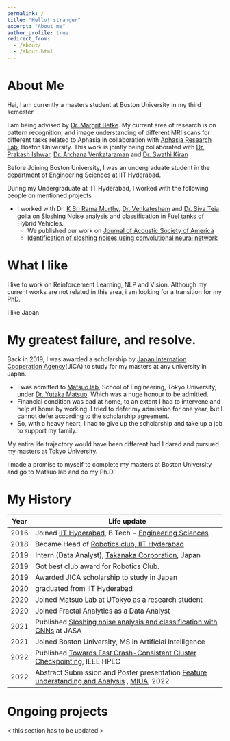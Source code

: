 ```yaml
---
permalink: /
title: "Hello! stranger"
excerpt: "About me"
author_profile: true
redirect_from: 
  - /about/
  - /about.html
---
```


About Me
======
Hai, I am currently a masters student at Boston University in my third semester.  

I am being advised by [Dr. Margrit Betke](https://www.cs.bu.edu/faculty/betke/). 
My current area of research is on pattern recognition, and image understanding of different MRI scans for different tasks related to Aphasia in collaboration with [Aphasia Research Lab](https://www.bu.edu/aphasiaresearch/), Boston University. This work is jointly being collaborated with [Dr. Prakash Ishwar](https://sites.bu.edu/pi/), [Dr. Archana Venkataraman](https://www.linkedin.com/in/archana-venkataraman-340632219?original_referer=https%3A%2F%2Fwww.google.com%2F) and [Dr. Swathi Kiran](https://www.bu.edu/sargent/profile/swathi-kiran-ph-d-ccc-slp/) 

Before Joining Boston University, I was an undergraduate student in the department of Engineering Sciences at IIT Hyderabad.

During my Undergraduate at IIT Hyderabad, I worked with the following people on mentioned projects

- I worked with Dr. [K Sri Rama Murthy](https://www.iith.ac.in/ee/ksrm/), [Dr. Venkatesham](https://sites.google.com/mae.iith.ac.in/venkatesham?pli=1) and [Dr. Siva Teja golla](https://in.linkedin.com/in/sivatejagolla) on Sloshing Noise analysis and classification in Fuel tanks of Hybrid Vehicles.
  - We published our work on [Journal of Acoustic Society of America](https://asa.scitation.org/journal/jas)
  - [Identification of sloshing noises using convolutional neural network](https://asa.scitation.org/doi/abs/10.1121/10.0004829)
      


What I like
======
I like to work on Reinforcement Learning, NLP and Vision. Although my current works are not related in this area, i am looking for a transition for my PhD.

I like Japan

My greatest failure, and resolve. 
======
Back in 2019, I was awarded a scholarship by [Japan Internation Cooperation Agency](https://www.jica.go.jp/english/index.html)(JICA) to study for my masters at any university in Japan. 

  - I was admitted to [Matsuo lab](https://weblab.t.u-tokyo.ac.jp/en/), School of Engineering, Tokyo University, under [Dr. Yutaka Matsuo](http://ymatsuo.com/). Which was a huge honour to be admitted.
  - Financial condition was bad at home, to an extent I had to intervene and help at home by working. I tried to defer my admission for one year, but I cannot defer according to the scholarship agreement.
  - So, with a heavy heart, I had to give up the scholarship and take up a job to support my family.

My entire life trajectory would have been different had I dared and pursued my masters at Tokyo University. 

I made a promise to myself to complete my masters at Boston University and go to Matsuo lab and do my Ph.D. 



My History
======

| Year      | Life update |
| ----------- | ----------- |
| 2016      | Joined [IIT Hyderabad](https://iith.ac.in/), B.Tech - [Engineering Sciences](https://es.iith.ac.in/)   |
| 2018   | Became Head of [Robotics club, IIT Hyderabad](https://scitech-iith.netlify.app/)        |
| 2019      | Intern (Data Analyst), [Takanaka Corporation](https://www.takenaka.co.jp/takenaka_e/), Japan       |
| 2019   |  Got best club award for Robotics Club.        |
| 2019      | Awarded JICA scholarship to study in Japan       |
| 2020   | graduated from IIT Hyderabad        |
| 2020   | Joined [Matsuo Lab]() at UTokyo as a research student        |
| 2020      | Joined Fractal Analytics as a Data Analyst       |
| 2021   | Published [Sloshing noise analysis and classification with CNNs](https://asa.scitation.org/doi/abs/10.1121/10.0004829) at JASA         |
| 2021   | Joined Boston University, MS in Artificial Intelligence         |
| 2022      | Published [Towards Fast Crash-Consistent Cluster Checkpointing](https://ieeexplore.ieee.org/abstract/document/9926330), IEEE HPEC         |
| 2022      | Abstract Submission and Poster presentation [Feature understanding and Analysis](https://www.miua2022.com/) , [MIUA](https://www.miua2022.com/), 2022         |


Ongoing projects
======
< this section has to be updated >
